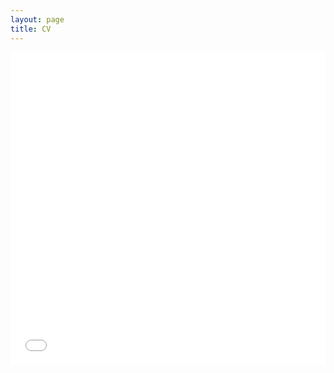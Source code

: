 ```yaml
---
layout: page
title: CV
---
```


<embed src="cv.pdf" width="100%" height="500" type="application/pdf">